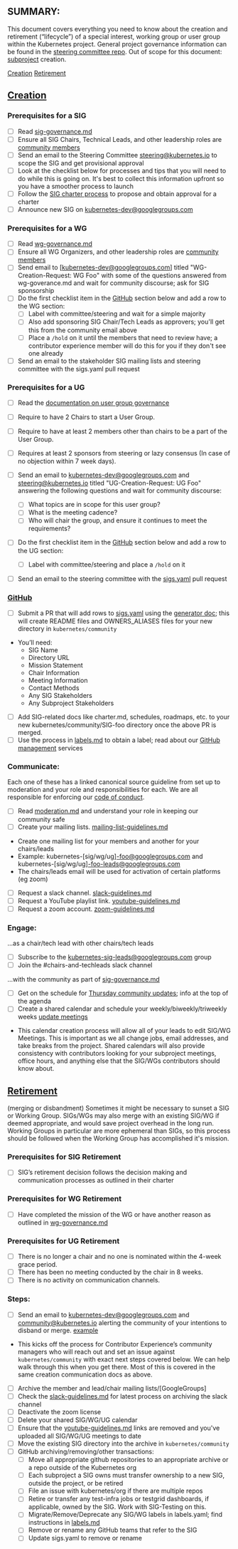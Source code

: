 ## SUMMARY:

This document covers everything you need to know about the creation and retirement (“lifecycle”) of a special interest, working group or user group within the Kubernetes project. General project governance information can be found in the [steering committee repo].
Out of scope for this document: [subproject] creation.

[Creation]
[Retirement]

## [Creation]
### Prerequisites for a SIG
- [ ] Read [sig-governance.md]
- [ ] Ensure all SIG Chairs, Technical Leads, and other leadership roles are [community members]
- [ ] Send an email to the Steering Committee <steering@kubernetes.io> to scope the SIG and get provisional approval
- [ ] Look at the checklist below for processes and tips that you will need to do while this is going on. It's best to collect this information upfront so you have a smoother process to launch
- [ ] Follow the [SIG charter process] to propose and obtain approval for a charter
- [ ] Announce new SIG on kubernetes-dev@googlegroups.com

### Prerequisites for a WG
- [ ] Read [wg-governance.md]
- [ ] Ensure all WG Organizers, and other leadership roles are [community members]
- [ ] Send email to [kubernetes-dev@googlegroups.com] titled "WG-Creation-Request: WG Foo" with some of the questions answered from wg-goverance.md and wait for community discourse; ask for SIG sponsorship
- [ ] Do the first checklist item in the [GitHub] section below and add a row to the WG section:
  - [ ] Label with committee/steering and wait for a simple majority
  - [ ] Also add sponsoring SIG Chair/Tech Leads as approvers; you'll get this from the community email above
  - [ ] Place a `/hold` on it until the members that need to review have; a contributor experience member will do this for you if they don't see one already
- [ ] Send an email to the stakeholder SIG mailing lists and steering committee with the sigs.yaml pull request

### Prerequisites for a UG
- [ ] Read the [documentation on user group governance](committee-steering/governance/ug-governance.md)
- [ ] Require to have 2 Chairs to start a User Group.
- [ ] Require to have at least 2 members other than chairs to be a part of the User Group.
- [ ] Requires at least 2 sponsors from steering or lazy consensus (In case of no objection within 7 week days).
- [ ] Send an email to kubernetes-dev@googlegroups.com and steering@kubernetes.io titled "UG-Creation-Request: UG Foo" answering the following questions and wait for community discourse:
  - [ ] What topics are in scope for this user group?
  - [ ] What is the meeting cadence?
  - [ ] Who will chair the group, and ensure it continues to meet the requirements?
- [ ] Do the first checklist item in the [GitHub] section below and add a row to the UG section:
  - [ ] Label with committee/steering and place a `/hold` on it
- [ ] Send an email to the steering committee with the [sigs.yaml] pull request


### [GitHub]
- [ ] Submit a PR that will add rows to [sigs.yaml] using the [generator doc]; this will create README files and OWNERS_ALIASES files for your new directory in `kubernetes/community`
- You’ll need:
  - SIG Name
  - Directory URL
  - Mission Statement
  - Chair Information
  - Meeting Information
  - Contact Methods
  - Any SIG Stakeholders
  - Any Subproject Stakeholders
- [ ] Add SIG-related docs like charter.md, schedules, roadmaps, etc. to your new kubernetes/community/SIG-foo directory once the above PR is merged.
- [ ] Use the process in [labels.md] to obtain a label; read about our [GitHub management] services

### Communicate:
Each one of these has a linked canonical source guideline from set up to moderation and your role and responsibilities for each. We are all responsible for enforcing our [code of conduct].
- [ ] Read [moderation.md] and understand your role in keeping our community safe
- [ ] Create your mailing lists. [mailing-list-guidelines.md]
- Create one mailing list for your members and another for your chairs/leads 
- Example: kubernetes-[sig/wg/ug]-foo@googlegroups.com and kubernetes-[sig/wg/ug]-foo-leads@googlegroups.com
- The chairs/leads email will be used for activation of certain platforms (eg zoom)
- [ ] Request a slack channel. [slack-guidelines.md]
- [ ] Request a YouTube playlist link. [youtube-guidelines.md]
- [ ] Request a zoom account. [zoom-guidelines.md]

### Engage:
...as a chair/tech lead with other chairs/tech leads
- [ ] Subscribe to the kubernetes-sig-leads@googlegroups.com group
- [ ] Join the #chairs-and-techleads slack channel

...with the community as part of [sig-governance.md]
- [ ] Get on the schedule for [Thursday community updates]; info at the top of the agenda
- [ ] Create a shared calendar and schedule your weekly/biweekly/triweekly weeks [update meetings]
- This calendar creation process will allow all of your leads to edit SIG/WG Meetings. This is important as we all change jobs, email addresses, and take breaks from the project. Shared calendars will also provide consistency with contributors looking for your subproject meetings, office hours, and anything else that the SIG/WGs contributors should know about.

## [Retirement]
(merging or disbandment)
Sometimes it might be necessary to sunset a SIG or Working Group. SIGs/WGs may also merge with an existing SIG/WG if deemed appropriate, and would save project overhead in the long run. Working Groups in particular are more ephemeral than SIGs, so this process should be followed when the Working Group has accomplished it's mission.

### Prerequisites for SIG Retirement
- [ ] SIG’s retirement decision follows the decision making and communication processes as outlined in their charter

### Prerequisites for WG Retirement
- [ ] Have completed the mission of the WG or have another reason as outlined in [wg-governance.md]

### Prerequisites for UG Retirement
- [ ] There is no longer a chair and no one is nominated within the 4-week grace period.
- [ ] There has been no meeting conducted by the chair in 8 weeks.
- [ ] There is no activity on communication channels.

### Steps:
- [ ] Send an email to kubernetes-dev@googlegroups.com and community@kubernetes.io alerting the community of your intentions to disband or merge. [example]
- This kicks off the process for Contributor Experience’s community managers who will reach out and set an issue against `kubernetes/community` with exact next steps covered below. We can help walk through this when you get there. Most of this is covered in the same creation communication docs as above.
- [ ] Archive the member and lead/chair mailing lists/[GoogleGroups]
- [ ] Check the [slack-guidelines.md] for latest process on archiving the slack channel
- [ ] Deactivate the zoom license
- [ ] Delete your shared SIG/WG/UG calendar
- [ ] Ensure that the [youtube-guidelines.md] links are removed and you've uploaded all SIG/WG/UG meetings to date
- [ ] Move the existing SIG directory into the archive in `kubernetes/community`
- [ ] GitHub archiving/removing/other transactions:
   - [ ] Move all appropriate github repositories to an appropriate archive or a repo outside of the Kubernetes org
   - [ ] Each subproject a SIG owns must transfer ownership to a new SIG, outside the project, or be retired
   - [ ] File an issue with kubernetes/org if there are multiple repos
   - [ ] Retire or transfer any test-infra jobs or testgrid dashboards, if applicable, owned by the SIG. Work with SIG-Testing on this.
   - [ ] Migrate/Remove/Deprecate any SIG/WG labels in labels.yaml; find instructions in [labels.md]
   - [ ] Remove or rename any GitHub teams that refer to the SIG
   - [ ] Update sigs.yaml to remove or rename

[steering committee repo]: https://github.com/kubernetes/steering
[subproject]: /governance.md#subprojects
[Creation]: #Creation
[Retirement]: #Retirement
[GitHub]: #GitHub
[labels.md]: https://git.k8s.io/test-infra/label_sync/labels.md
[sig-governance.md]: /committee-steering/governance/sig-governance.md
[SIG charter process]: /committee-steering/governance
[wg-governance.md]: /committee-steering/governance/wg-governance.md
[sigs.yaml]: /sigs.yaml
[generator doc]: /generator
[Kubernetes/Org]: https://github.com/kubernetes/org/issues/new/choose
[GitHub management]: /github-management
[code of conduct]: /code-of-conduct.md
[moderation.md]: /communication/moderation.md
[slack-guidelines.md]: /communication/slack-guidelines.md
[youtube-guidelines.md]: /communication/youtube/youtube-guidelines.md
[zoom-guidelines.md]: /communication/zoom-guidelines.md
[Thursday community updates]: /events/community-meeting.md
[example]: https://docs.google.com/document/d/1qZcAvuWBznR_oEaPWtwm7U4JNT91m8r9YOUvInU-src/edit#heading=h.jsw0l2t0ra8
[update meetings]: /communication/calendar-guidelines.md
[community members]: /community-membership.md
[mailing-list-guidelines.md]: /communication/mailing-list-guidelines.md
